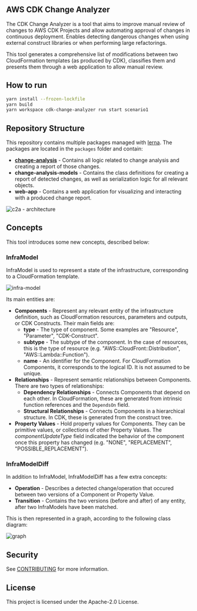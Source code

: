 ## AWS CDK Change Analyzer

The CDK Change Analyzer is a tool that aims to improve manual review of changes to AWS CDK Projects and allow automating approval of changes in continuous deployment. Enables detecting dangerous changes when using external construct libraries or when performing large refactorings.

This tool generates a comprehensive list of modifications between two CloudFormation templates (as produced by CDK), classifies them and presents them through a web application to allow manual review.

## How to run

```bash
yarn install --frozen-lockfile
yarn build
yarn workspace cdk-change-analyzer run start scenario1
```

## Repository Structure

This repository contains multiple packages managed with [lerna](https://github.com/lerna/lerna). The packages are located in the `packages` folder and contain:
- [**change-analysis**](packages/change-analysis/README.md) - Contains all logic related to change analysis and creating a report of those changes.
- **change-analysis-models** - Contains the class definitions for creating a report of detected changes, as well as serialization logic for all relevant objects.
- **web-app** - Contains a web application for visualizing and interacting with a produced change report.

![c2a - architecture](https://user-images.githubusercontent.com/26902818/124084162-9e19f800-da46-11eb-9c22-42b8f1cf1882.png)

## Concepts

This tool introduces some new concepts, described below:

### InfraModel

InfraModel is used to represent a state of the infrastructure, corresponding to a CloudFormation template.

![infra-model](https://user-images.githubusercontent.com/26902818/124086326-d91d2b00-da48-11eb-8e23-078d2b747e98.png)

Its main entities are:
- **Components** - Represent any relevant entity of the infrastructure definition, such as CloudFormation resources, parameters and outputs, or CDK Constructs. Their main fields are:
    - **type** - The type of component. Some examples are "Resource", "Parameter", "CDK-Construct".
    - **subtype** - The subtype of the component. In the case of resources, this is the type of resource (e.g. "AWS::CloudFront::Distribution", "AWS::Lambda::Function").
    - **name** - An identifier for the Component. For CloudFormation Components, it corresponds to the logical ID. It is not assumed to be unique.
- **Relationships** - Represent semantic relationships between Components. There are two types of relationships:
    - **Dependency Relationships** - Connects Components that depend on each other. In CloudFormation, these are generated from intrinsic function references and the `DependsOn` field.
    - **Structural Relationships** - Connects Components in a hierarchical structure. In CDK, these is generated from the construct tree.
- **Property Values** - Hold property values for Components. They can be primitive values, or collections of other Property Values. The _componentUpdateType_ field indicated the behavior of the component once this property has changed (e.g. "NONE", "REPLACEMENT", "POSSIBLE_REPLACEMENT").

### InfraModelDiff

In addition to InfraModel, InfraModelDiff has a few extra concepts:

- **Operation** - Describes a detected change/operation that occured between two versions of a Component or Property Value.
- **Transition** - Contains the two versions (before and after) of any entity, after two InfraModels have been matched.

This is then represented in a graph, according to the following class diagram:


![graph](https://user-images.githubusercontent.com/26902818/124144956-52863f00-da84-11eb-9fa1-57c2147f0e83.png)


## Security

See [CONTRIBUTING](CONTRIBUTING.md#security-issue-notifications) for more information.

## License

This project is licensed under the Apache-2.0 License.
